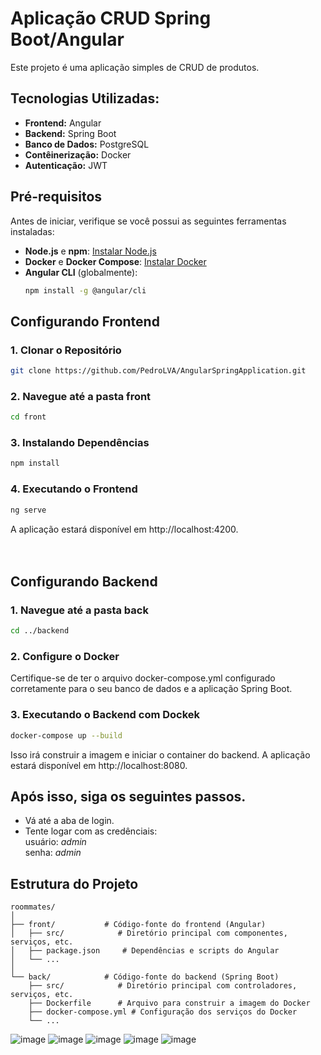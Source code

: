 # Aplicação CRUD Spring Boot/Angular

 Este projeto é uma aplicação simples de CRUD de produtos.

## Tecnologias Utilizadas:

- **Frontend:** Angular
- **Backend:** Spring Boot
- **Banco de Dados:** PostgreSQL
- **Contêinerização:** Docker
- **Autenticação:** JWT

## Pré-requisitos

Antes de iniciar, verifique se você possui as seguintes ferramentas instaladas:

- **Node.js** e **npm**: [Instalar Node.js](https://nodejs.org/)
- **Docker** e **Docker Compose**: [Instalar Docker](https://docs.docker.com/get-docker/)
- **Angular CLI** (globalmente):  
  ```bash
  npm install -g @angular/cli
  ```

## Configurando Frontend

### 1. Clonar o Repositório

```bash
git clone https://github.com/PedroLVA/AngularSpringApplication.git
```
### 2. Navegue até a pasta front

```bash
cd front
```
### 3. Instalando Dependências

```bash
npm install
```

### 4. Executando o Frontend

```bash
ng serve
```
A aplicação estará disponível em http://localhost:4200.
<br><br><br>
## Configurando Backend

### 1. Navegue até a pasta back

```bash
cd ../backend
```

### 2. Configure o Docker
Certifique-se de ter o arquivo docker-compose.yml configurado corretamente para o seu banco de dados e a aplicação Spring Boot.

### 3. Executando o Backend com Dockek

```bash
docker-compose up --build
```
Isso irá construir a imagem e iniciar o container do backend. A aplicação estará disponível em http://localhost:8080.
<br>

## Após isso, siga os seguintes passos.

- Vá até a aba de login.
- Tente logar com as credênciais:
  <br>usuário: *admin*
  <br>senha: *admin*


## Estrutura do Projeto

```plaintext
roommates/
│
├── front/           # Código-fonte do frontend (Angular)
│   ├── src/            # Diretório principal com componentes, serviços, etc.
│   ├── package.json     # Dependências e scripts do Angular
│   └── ...
│
└── back/            # Código-fonte do backend (Spring Boot)
    ├── src/            # Diretório principal com controladores, serviços, etc.
    ├── Dockerfile      # Arquivo para construir a imagem do Docker
    ├── docker-compose.yml # Configuração dos serviços do Docker
    └── ...
```

![image](https://github.com/user-attachments/assets/4c50fe8b-4a35-4164-9b43-374962e15140)
![image](https://github.com/user-attachments/assets/570bc82c-9233-486b-bca1-0fb977deb3cc)
![image](https://github.com/user-attachments/assets/3e390930-95e5-4c92-97f0-d73edc9268d5)
![image](https://github.com/user-attachments/assets/ee99382d-a889-47d9-9b55-1c3fbe4968a6)
![image](https://github.com/user-attachments/assets/696c40ea-7371-4a2a-9be7-548802ab85b5)





